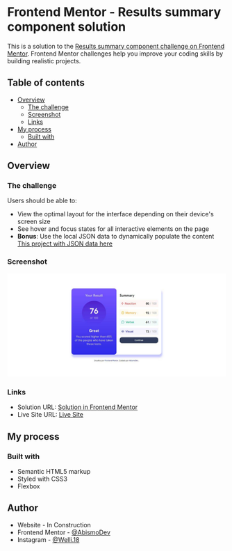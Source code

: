 # Frontend Mentor - Results summary component solution

This is a solution to the [Results summary component challenge on Frontend Mentor](https://www.frontendmentor.io/challenges/results-summary-component-CE_K6s0maV). Frontend Mentor challenges help you improve your coding skills by building realistic projects. 

## Table of contents

- [Overview](#overview)
  - [The challenge](#the-challenge)
  - [Screenshot](#screenshot)
  - [Links](#links)
- [My process](#my-process)
  - [Built with](#built-with)
- [Author](#author)

## Overview

### The challenge

Users should be able to:

- View the optimal layout for the interface depending on their device's screen size
- See hover and focus states for all interactive elements on the page
- **Bonus**: Use the local JSON data to dynamically populate the content 
[This project with JSON data here](bronken)

### Screenshot

![](./assets/images/screenshot.jpg)

### Links

- Solution URL: [Solution in Frontend Mentor](https://www.frontendmentor.io/solutions/summary-component-responsive-nXT05WfmKX)
- Live Site URL: [Live Site](https://summary-component-abismodev.vercel.app/)

## My process

### Built with

- Semantic HTML5 markup
- Styled with CSS3
- Flexbox

## Author

- Website - In Construction
- Frontend Mentor - [@AbismoDev](https://www.frontendmentor.io/profile/AbismoDev)
- Instagram - [@Welli.18](https://www.instagram.com/Welli.18)